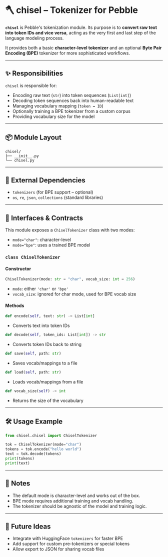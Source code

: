 # 🪓 chisel – Tokenizer for Pebble

**`chisel`** is Pebble's tokenization module. Its purpose is to **convert raw text into token IDs and vice versa**, acting as the very first and last step of the language modeling process.

It provides both a basic **character-level tokenizer** and an optional **Byte Pair Encoding (BPE)** tokenizer for more sophisticated workflows.

---

## ✨ Responsibilities

`chisel` is responsible for:

- Encoding raw text (`str`) into token sequences (`List[int]`)
- Decoding token sequences back into human-readable text
- Managing vocabulary mapping (`token ↔ ID`)
- Optionally training a BPE tokenizer from a custom corpus
- Providing vocabulary size for the model

---

## 📦 Module Layout

```text
chisel/
├── __init__.py
└── chisel.py
```

---

## 🔌 External Dependencies

- `tokenizers` (for BPE support – optional)
- `os`, `re`, `json`, `collections` (standard libraries)

---

## 🧩 Interfaces & Contracts

This module exposes a `ChiselTokenizer` class with two modes:

- `mode="char"`: character-level
- `mode="bpe"`: uses a trained BPE model

### `class ChiselTokenizer`

#### Constructor
```python
ChiselTokenizer(mode: str = "char", vocab_size: int = 256)
```

- `mode`: either `'char'` or `'bpe'`
- `vocab_size`: ignored for char mode, used for BPE vocab size

#### Methods

```python
def encode(self, text: str) -> List[int]
```
- Converts text into token IDs

```python
def decode(self, token_ids: List[int]) -> str
```
- Converts token IDs back to string

```python
def save(self, path: str)
```
- Saves vocab/mappings to a file

```python
def load(self, path: str)
```
- Loads vocab/mappings from a file

```python
def vocab_size(self) -> int
```
- Returns the size of the vocabulary

---

## 🛠️ Usage Example

```python
from chisel.chisel import ChiselTokenizer

tok = ChiselTokenizer(mode="char")
tokens = tok.encode("hello world")
text = tok.decode(tokens)
print(tokens)
print(text)
```

---

## 📌 Notes

- The default mode is character-level and works out of the box.
- BPE mode requires additional training and vocab handling.
- The tokenizer should be agnostic of the model and training logic.

---

## 🔮 Future Ideas

- Integrate with HuggingFace `tokenizers` for faster BPE
- Add support for custom pre-tokenizers or special tokens
- Allow export to JSON for sharing vocab files

